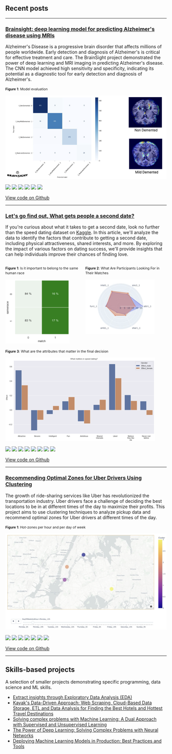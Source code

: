 ## Recent posts

---

### [Brainsight: deep learning model for predicting Alzheimer's disease using MRIs]()

Alzheimer's Disease is a progressive brain disorder that affects millions of people worldwide. Early detection and diagnosis of Alzheimer's is critical for effective treatment and care. The BrainSight project demonstrated the power of deep learning and MRI imaging in predicting Alzheimer's disease. The CNN model achieved high sensitivity and specificity, indicating its potential as a diagnostic tool for early detection and diagnosis of Alzheimer's.

<div>
  <div>
    <p style='font-size: 0.8rem'><small><b>Figure 1</b>: Model evaluation</small></p>
    <img src='assets/images/brainsight_results.png' height='260' />
  </div>
</div>

[![](https://img.shields.io/badge/Python-white?logo=Python)](#) [![](https://img.shields.io/badge/Jupyter-white?logo=Jupyter)](#) [![](https://img.shields.io/badge/Pandas-white?logo=pandas&logoColor=blue)](#) [![](https://img.shields.io/badge/Numpy-white?logo=numpy&logoColor=4CABCF)](#) [![](https://img.shields.io/badge/ScikitLearn-white?logo=scikit-learn)](#) [![](https://img.shields.io/badge/Tensorflow-white?logo=tensorflow)](#)

[View code on Github](https://github.com/Alexon1999/brainsight)

---

### [Let's go find out, What gets people a second date?]()

If you're curious about what it takes to get a second date, look no further than the speed dating dataset on [Kaggle](https://www.kaggle.com/datasets/annavictoria/speed-dating-experiment). In this article, we'll analyze the data to identify the factors that contribute to getting a second date, including physical attractiveness, shared interests, and more. By exploring the impact of various factors on dating success, we'll provide insights that can help individuals improve their chances of finding love.

<div>
  <div style="display: flex; gap: 10px;">
    <div>
      <p style='font-size: 0.8rem'><small><b>Figure 1</b>: Is it important to belong to the same human race</small></p>
      <img src="assets/images/speed_dating_results_1.png" height="200" />
    </div>
    <div>
      <p style='font-size: 0.8rem'><small><b>Figure 2</b>: What Are Participants Looking For in Their Matches</small></p>
      <img src="assets/images/speed_dating_results_3.png" height="170" />
    </div>
  </div>
  <div>
    <p style='font-size: 0.8rem'><small><b>Figure 3</b>: What are the attributes that matter in the final decision</small></p>
    <img src="assets/images/speed_dating_results_2.png" height="260" />
  </div>
</div>

[![](https://img.shields.io/badge/Python-white?logo=Python)](#) [![](https://img.shields.io/badge/Jupyter-white?logo=Jupyter)](#) [![](https://img.shields.io/badge/Pandas-white?logo=pandas&logoColor=blue)](#) [![](https://img.shields.io/badge/Numpy-white?logo=numpy&logoColor=4CABCF)](#) [![](https://img.shields.io/badge/ScikitLearn-white?logo=scikit-learn)](#) [![](https://img.shields.io/badge/Matplotlib-white?logo=matplotlib&logoColor=blue)](#) [![](https://img.shields.io/badge/Plotly-white?logo=plotly&logoColor=blue)](#) [![](https://img.shields.io/badge/Seaborn-white?logo=seaborn&logoColor=blue)](#)

[View code on Github](https://github.com/Alexon1999/speed-dating-eda)

---

### [Recommending Optimal Zones for Uber Drivers Using Clustering]()

The growth of ride-sharing services like Uber has revolutionized the transportation industry. Uber drivers face a challenge of deciding the best locations to be in at different times of the day to maximize their profits. This project aims to use clustering techniques to analyze pickup data and recommend optimal zones for Uber drivers at different times of the day.


<div>
  <div>
    <p style='font-size: 0.8rem'><small><b>Figure 1</b>: Hot-zones per hour and per day of week</small></p>
    <img src="assets/images/uber_pickup_analysis_results.png" height="300" />
  </div>
</div>

[![](https://img.shields.io/badge/Python-white?logo=Python)](#) [![](https://img.shields.io/badge/Jupyter-white?logo=Jupyter)](#) [![](https://img.shields.io/badge/Pandas-white?logo=pandas&logoColor=blue)](#) [![](https://img.shields.io/badge/Numpy-white?logo=numpy&logoColor=4CABCF)](#) [![](https://img.shields.io/badge/ScikitLearn-white?logo=scikit-learn)](#) [![](https://img.shields.io/badge/Matplotlib-white?logo=matplotlib&logoColor=blue)](#) [![](https://img.shields.io/badge/Plotly-white?logo=plotly&logoColor=blue)](#)

[View code on Github](https://github.com/Alexon1999/uber-pickup-analysis)

---

## Skills-based projects
A selection of smaller projects demonstrating specific programming, data science and ML skills.

- [Extract insights through Exploratory Data Analysis (EDA) ](https://github.com/Alexon1999/speed-dating-eda)
- [Kayak's Data-Driven Approach: Web Scraping, Cloud-Based Data Storage, ETL and Data Analysis for Finding the Best Hotels and Hottest Travel Destinations](https://github.com/Alexon1999/kayak)
- [Solving complex problems with Machine Learning: A Dual Approach with Supervised and Unsupervised Learning](https://github.com/Alexon1999/Bloc_3)
- [The Power of Deep Learning: Solving Complex Problems with Neural Networks](https://github.com/Alexon1999/spam-detector)
- [Deploying Machine Learning Models in Production: Best Practices and Tools](https://github.com/Alexon1999/getaround)